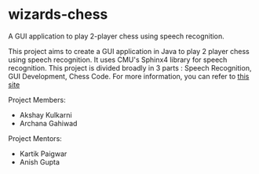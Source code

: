 # wizards-chess
A GUI application to play 2-player chess using speech recognition.

This project aims to create a GUI application in Java to play 2 player chess using speech recognition. It uses CMU's Sphinx4 library for speech recognition.
This project is divided broadly in 3 parts : Speech Recognition, GUI Development, Chess Code.
For more information, you can refer to [this site](http://www.ivlabs.in/wizards-chess.html)

Project Members:
- Akshay Kulkarni
- Archana Gahiwad

Project Mentors:
- Kartik Paigwar
- Anish Gupta
